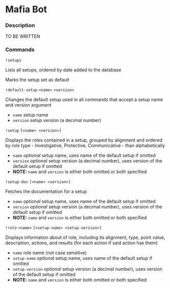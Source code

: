 # Mafia Bot

### Description

TO BE WRITTEN

### Commands
`!setups`

Lists all setups, ordered by date added to the database

Marks the setup set as default

`!default-setup` `<name>` `<version>`

Changes the default setup used in all commands that accept a setup name and version argument

* `name` setup name
* `version` setup version (a decimal number)

`!setup` `[<name> <version>]`

Displays the roles contained in a setup, grouped by alignment and ordered by role type - Investigative, Protective, Communicative - than alphabetically

* `name` *optional* setup name, uses name of the default setup if omitted
* `version` *optional* setup version (a decimal number), uses version of the default setup if omitted
* **NOTE:** `name` and `version` is either both omitted or both specified

`!setup-doc` `[<name> <version>]`

Fetches the documentation for a setup

* `name` *optional* setup name, uses name of the default setup if omitted
* `version` *optional* setup version (a decimal number), uses version of the default setup if omitted
* **NOTE:** `name` and `version` is either both omitted or both specified

`!role` `<name>` `[<setup-name> <setup-version>]`

Displays information about of role, including its alignment, type, point value, description, actions, and results (for each action if said action has them)

* `name` role name (not case sensitive)
* `setup-name` *optional* setup name, uses name of the default setup if omitted
* `setup-version` *optional* setup version (a decimal number), uses version of the default setup if omitted
* **NOTE:** `name` and `version` is either both omitted or both specified